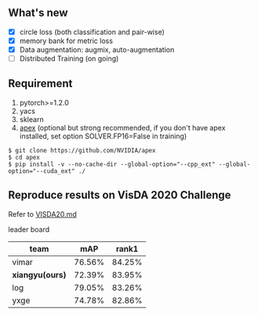 ## What's new
- [x] circle loss (both classification and pair-wise)
- [x] memory bank for metric loss
- [x] Data augmentation: augmix, auto-augmentation
- [ ] Distributed Training (on going)

## Requirement
1. pytorch>=1.2.0
2. yacs
3. sklearn
4. [apex](https://github.com/NVIDIA/apex) (optional but strong recommended, if you don't have apex
installed, set option SOLVER.FP16=False in training)
````
$ git clone https://github.com/NVIDIA/apex
$ cd apex
$ pip install -v --no-cache-dir --global-option="--cpp_ext" --global-option="--cuda_ext" ./
````

## Reproduce results on VisDA 2020 Challenge
Refer to [VISDA20.md](VISDA20.md)

leader board

|team|mAP|rank1|
|----|---|-----|
|vimar|76.56%|84.25%|
|**xiangyu(ours)**|72.39%|83.95%|
|log|79.05%|83.26%|
|yxge|74.78%|82.86%|